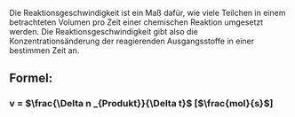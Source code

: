 
Die Reaktionsgeschwindigkeit ist ein Maß dafür, wie viele Teilchen in einem betrachteten Volumen pro Zeit einer chemischen Reaktion umgesetzt werden. Die Reaktionsgeschwindigkeit gibt also die Konzentrationsänderung der reagierenden Ausgangsstoffe in einer bestimmen Zeit an.

## Formel:
### v = $\frac{\Delta n _{Produkt}}{\Delta t}$  \[$\frac{mol}{s}$]
